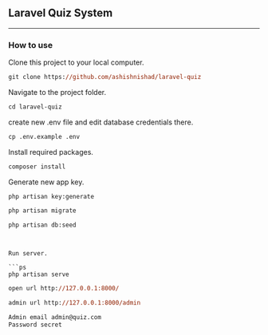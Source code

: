 ## Laravel Quiz System

-----

### How to use

Clone this project to your local computer.

```ps
git clone https://github.com/ashishnishad/laravel-quiz
```

Navigate to the project folder.

```ps
cd laravel-quiz
```

create new .env file and edit database credentials there.

```ps
cp .env.example .env
```

Install required packages.

```ps
composer install
```

Generate new app key.

```ps
php artisan key:generate
```

```ps
php artisan migrate
```

```ps
php artisan db:seed
```

```


Run server.

```ps
php artisan serve
```

```ps
open url http://127.0.0.1:8000/
```

```ps
admin url http://127.0.0.1:8000/admin
```

```ps
Admin email admin@quiz.com
Password secret
```